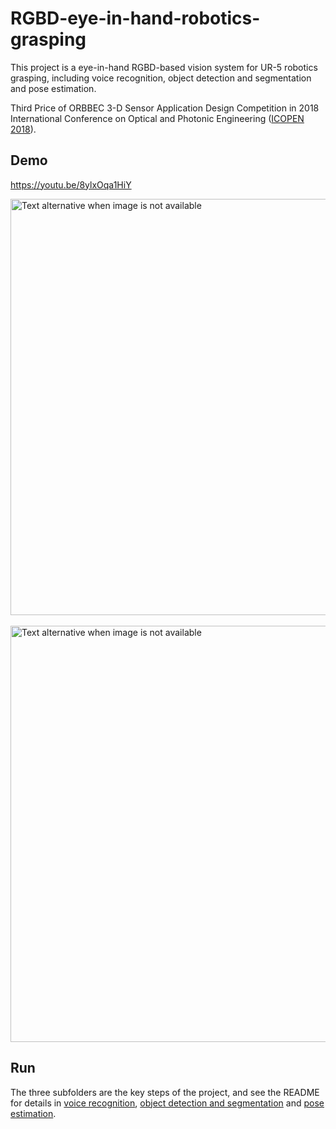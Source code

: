 # RGBD-eye-in-hand-robotics-grasping
This project is a eye-in-hand RGBD-based vision system for UR-5 robotics grasping, including voice recognition, object detection and segmentation and pose estimation.

Third Price of ORBBEC 3-D Sensor Application Design Competition in 2018 International Conference on Optical and Photonic Engineering ([ICOPEN 2018](http://jsem.jp/jsem-bbs/img/375.pdf)).

## Demo

https://youtu.be/8ylxOqa1HiY

<img src='img/toy.gif' align="center" width=666 alt="Text alternative when image is not available">
<br><br>
<img src='img/yolo.gif' align="center" width=666 alt="Text alternative when image is not available">

## Run
The three subfolders are the key steps of the project, and see the README for details in [voice recognition](https://github.com/HanjiangHu/ROS-voice-module), [object detection and segmentation](https://github.com/HanjiangHu/ROS-detection-and-segmentation) and [pose estimation](https://github.com/HanjiangHu/ROS-pose-estimation-module).
